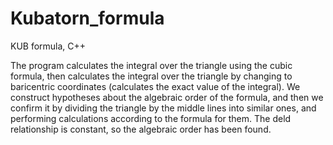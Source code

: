 # Kubatorn_formula
KUB formula, C++

The program calculates the integral over the triangle using the cubic formula, then calculates the integral over the triangle by changing to baricentric coordinates (calculates the exact value of the integral). We construct hypotheses about the algebraic order of the formula, and then we confirm it by dividing the triangle by the middle lines into similar ones, and performing calculations according to the formula for them. The deld relationship is constant, so the algebraic order has been found. 
